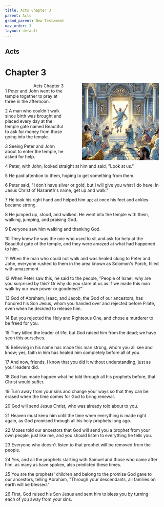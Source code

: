 ```yaml
---
title: Acts Chapter 3
parent: Acts
grand_parent: New Testament
nav_order: 3
layout: default
---
```


## Acts

# Chapter 3

<div style="clear: both; text-align: right;">
    <img src="/assets/Image/Acts/500/3.jpg" alt="Acts Chapter 3" class="chapter-image" style="max-width: 50%; height: auto; float: right; margin: 0 0 10px 10px; padding-left: 10%;">
    <figcaption style="font-size: 14px;">Acts Chapter 3</figcaption>
</div>
1 Peter and John went to the temple together to pray at three in the afternoon.

2 A man who couldn't walk since birth was brought and placed every day at the temple gate named Beautiful to ask for money from those going into the temple.

3 Seeing Peter and John about to enter the temple, he asked for help.

4 Peter, with John, looked straight at him and said, "Look at us."

5 He paid attention to them, hoping to get something from them.

6 Peter said, "I don't have silver or gold, but I will give you what I do have: In Jesus Christ of Nazareth's name, get up and walk."

7 He took his right hand and helped him up; at once his feet and ankles became strong.

8 He jumped up, stood, and walked. He went into the temple with them, walking, jumping, and praising God.

9 Everyone saw him walking and thanking God.

10 They knew he was the one who used to sit and ask for help at the Beautiful gate of the temple, and they were amazed at what had happened to him.

11 When the man who could not walk and was healed clung to Peter and John, everyone rushed to them in the area known as Solomon's Porch, filled with amazement.

12 When Peter saw this, he said to the people, "People of Israel, why are you surprised by this? Or why do you stare at us as if we made this man walk by our own power or goodness?"

13 God of Abraham, Isaac, and Jacob, the God of our ancestors, has honored his Son Jesus, whom you handed over and rejected before Pilate, even when he decided to release him.

14 But you rejected the Holy and Righteous One, and chose a murderer to be freed for you.

15 They killed the leader of life, but God raised him from the dead; we have seen this ourselves.

16 Believing in his name has made this man strong, whom you all see and know; yes, faith in him has healed him completely before all of you.

17 And now, friends, I know that you did it without understanding, just as your leaders did.

18 God has made happen what he told through all his prophets before, that Christ would suffer.

19 Turn away from your sins and change your ways so that they can be erased when the time comes for God to bring renewal.

20 God will send Jesus Christ, who was already told about to you.

21 Heaven must keep him until the time when everything is made right again, as God promised through all his holy prophets long ago.

22 Moses told our ancestors that God will send you a prophet from your own people, just like me, and you should listen to everything he tells you.

23 Everyone who doesn't listen to that prophet will be removed from the people.

24 Yes, and all the prophets starting with Samuel and those who came after him, as many as have spoken, also predicted these times.

25 You are the prophets' children and belong to the promise God gave to our ancestors, telling Abraham, "Through your descendants, all families on earth will be blessed."

26 First, God raised his Son Jesus and sent him to bless you by turning each of you away from your sins.


